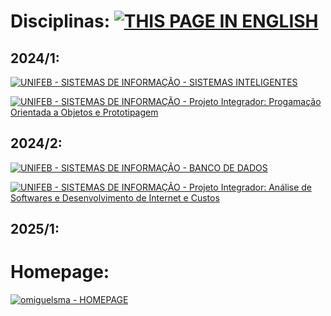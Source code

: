 # **Disciplinas:** [![THIS PAGE IN ENGLISH](https://img.shields.io/static/v1?label=&message=THIS+PAGE+IN+ENGLISH&color=%23009BD5&style=for-the-badge)](https://omiguelsma.github.io/subjects/subjects_en.html)


## 2024/1:

[![UNIFEB - SISTEMAS DE INFORMAÇÃO - SISTEMAS INTELIGENTES](https://img.shields.io/static/v1?label=unifeb+-+SISTEMAS+DE+INFORMAÇÃO&message=SISTEMAS+INTELIGENTES&color=%23009BD5&style=for-the-badge)](https://omiguelsma.github.io/)

[![UNIFEB - SISTEMAS DE INFORMAÇÃO - Projeto Integrador: Progamação Orientada a Objetos e Prototipagem](https://img.shields.io/static/v1?label=unifeb+-+SISTEMAS+DE+INFORMAÇÃO&message=PROJETO+INTEGRADOR%3A+PROGRAMAÇÃO+ORIENTADA+À+OBJETOS+E+PROTOTIPAGEM&color=%23009BD5&style=for-the-badge)](https://omiguelsma.github.io/)

## 2024/2:

[![UNIFEB - SISTEMAS DE INFORMAÇÃO - BANCO DE DADOS](https://img.shields.io/static/v1?label=UNIFEB+-+SISTEMAS+DE+INFORMAÇÃO&message=BANCO+DE+DADOS&color=%23009BD5&style=for-the-badge)](https://omiguelsma.github.io/)

[![UNIFEB - SISTEMAS DE INFORMAÇÃO - Projeto Integrador: Análise de Softwares e Desenvolvimento de Internet e Custos](https://img.shields.io/static/v1?label=UNIFEB+-+SISTEMAS+DE+INFORMAÇÃO&message=Projeto+Integrador%3A+Análise+de+Softwares+e+Desenvolvimento+de+Internet+e+Custos&color=%23009BD5&style=for-the-badge)](https://omiguelsma.github.io/)

## 2025/1:


# Homepage: 

[![omiguelsma - HOMEPAGE](https://img.shields.io/static/v1?label=omiguelsma&message=HOMEPAGE&color=%23009BD5&style=for-the-badge&logo=homepage)](https://omiguelsma.github.io/)